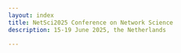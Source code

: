 ```yaml
---
layout: index
title: NetSci2025 Conference on Network Science
description: 15-19 June 2025, the Netherlands

---
```



